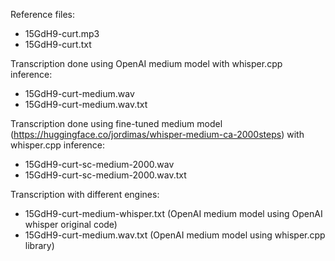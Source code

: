 
Reference files:

* 15GdH9-curt.mp3
* 15GdH9-curt.txt

Transcription done using OpenAI medium model with whisper.cpp inference:

* 15GdH9-curt-medium.wav
* 15GdH9-curt-medium.wav.txt

Transcription done using fine-tuned medium model (https://huggingface.co/jordimas/whisper-medium-ca-2000steps) with whisper.cpp inference:

* 15GdH9-curt-sc-medium-2000.wav
* 15GdH9-curt-sc-medium-2000.wav.txt

Transcription with different engines:
* 15GdH9-curt-medium-whisper.txt (OpenAI medium model using OpenAI whisper original code)
* 15GdH9-curt-medium.wav.txt (OpenAI medium model using whisper.cpp library)
